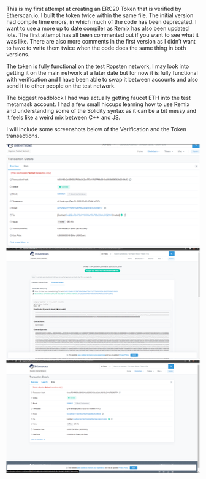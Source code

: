 This is my first attempt at creating an ERC20 Token that is verified by Etherscan.io. I built the token twice within the same file. The initial version had compile time errors, in which much of the code has been deprecated. I want to use a more up to date compiler as Remix has also been updated lots. The first attempt has all been commented out if you want to see what it was like. There are also more comments in the first version as I didn’t want to have to write them twice when the code does the same thing in both versions. 

The token is fully functional on the test Ropsten network, I may look into getting it on the main network at a later date but for now it is fully functional with verification and I have been able to swap it between accounts and also send it to other people on the test network.

The biggest roadblock I had was actually getting faucet ETH into the test metamask account. I had a few small hiccups learning how to use Remix and understanding some of the Solidity syntax as it can be a bit messy and it feels like a weird mix between C++ and JS.

I will include some screenshots below of the Verification and the Token transactions. 

![Initial transaction](images\InitialTransaction.png)
![Verfication](images\HazzieTokenVerification.png)
![transaction after verified](images\TransactionAfterVerified.png)

